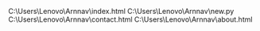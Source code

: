 C:\Users\Lenovo\Arnnav\index.html
C:\Users\Lenovo\Arnnav\new.py
C:\Users\Lenovo\Arnnav\contact.html
C:\Users\Lenovo\Arnnav\about.html
